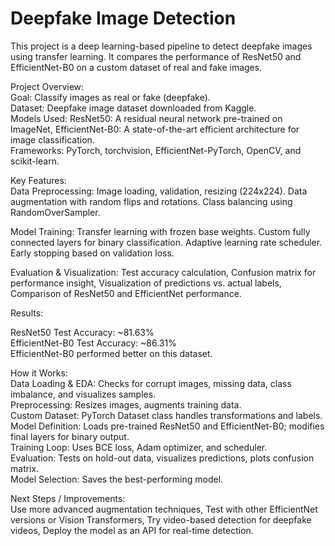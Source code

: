 
# Deepfake Image Detection

This project is a deep learning-based pipeline to detect deepfake images using transfer learning.
It compares the performance of ResNet50 and EfficientNet-B0 on a custom dataset of real and fake images.

Project Overview:     
Goal: Classify images as real or fake (deepfake).  
Dataset: Deepfake image dataset downloaded from Kaggle.       
Models Used:
ResNet50: A residual neural network pre-trained on ImageNet,
EfficientNet-B0: A state-of-the-art efficient architecture for image classification.        
Frameworks: PyTorch, torchvision, EfficientNet-PyTorch, OpenCV, and scikit-learn.

Key Features:  
Data Preprocessing:
Image loading, validation, resizing (224x224).
Data augmentation with random flips and rotations.
Class balancing using RandomOverSampler.


Model Training:
Transfer learning with frozen base weights.
Custom fully connected layers for binary classification.
Adaptive learning rate scheduler.
Early stopping based on validation loss.

Evaluation & Visualization:
Test accuracy calculation,
Confusion matrix for performance insight,
Visualization of predictions vs. actual labels,
Comparison of ResNet50 and EfficientNet performance.

Results:

ResNet50 Test Accuracy: ~81.63%            
EfficientNet-B0 Test Accuracy: ~86.31%     
EfficientNet-B0 performed better on this dataset.


How it Works:  
Data Loading & EDA: Checks for corrupt images, missing data, class imbalance, and visualizes samples.         
Preprocessing: Resizes images, augments training data.                 
Custom Dataset: PyTorch Dataset class handles transformations and labels.          
Model Definition: Loads pre-trained ResNet50 and EfficientNet-B0; modifies final layers for binary output.           
Training Loop: Uses BCE loss, Adam optimizer, and scheduler.                 
Evaluation: Tests on hold-out data, visualizes predictions, plots confusion matrix.            
Model Selection: Saves the best-performing model.

Next Steps / Improvements:  
Use more advanced augmentation techniques,
Test with other EfficientNet versions or Vision Transformers,
Try video-based detection for deepfake videos,
Deploy the model as an API for real-time detection.




